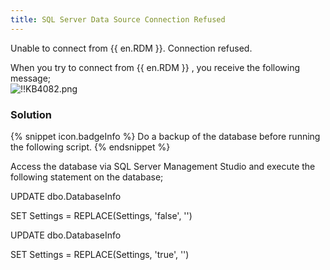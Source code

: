 ```yaml
---
title: SQL Server Data Source Connection Refused
---
```

Unable to connect from {{ en.RDM }}. Connection refused.  

When you try to connect from {{ en.RDM }} , you receive the following message;  
![!!KB4082.png](https://webdevolutions.azureedge.net/docs/en/kb/KB4082.png)
### Solution  
{% snippet icon.badgeInfo %}
Do a backup of the database before running the following script.
{% endsnippet %}  

Access the database via SQL Server Management Studio and execute the following statement on the database;  

UPDATE dbo.DatabaseInfo  

SET Settings = REPLACE(Settings, '<AllowAccessWindowsPVM>false</AllowAccessWindowsPVM>', '')  

UPDATE dbo.DatabaseInfo  

SET Settings = REPLACE(Settings, '<AllowAccessWindowsRDM>true</AllowAccessWindowsRDM>', '')  
